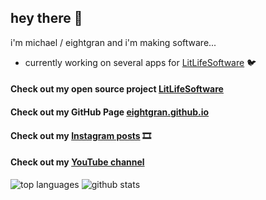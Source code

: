 ## hey there 👋

i'm michael / eightgran and i'm making software...

- currently working on several apps for [LitLifeSoftware](https://www.github.com/litlifesoftware) 🐦

#### Check out my open source project [LitLifeSoftware](https://www.github.com/litlifesoftware)
#### Check out my GitHub Page [eightgran.github.io](https://eightgran.github.io)
#### Check out my [Instagram posts](https://www.instagram.com/eightgran/) 🎞
#### Check out my [YouTube channel](https://www.youtube.com/channel/UCzpo922k9e54cXGllPeQA3A/)

![top languages](https://github-readme-stats.vercel.app/api/top-langs/?username=eightgran&hide_border=true)
![github stats](https://github-readme-stats.vercel.app/api?username=eightgran&show_icons=true&hide_border=true)
